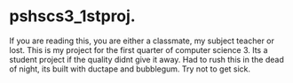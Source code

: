# pshscs3_1stproj.
If you are reading this, you are either a classmate, my subject teacher or lost.
This is my project for the first quarter of computer science 3. Its a student project if the quality didnt give it away.
Had to rush this in the dead of night, its built with ductape and bubblegum.
Try not to get sick.
